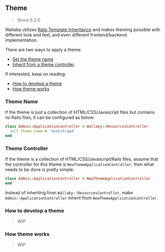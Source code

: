 ## Theme

> Since 5.2.0

Wallaby utilizes [Rails Template Inheritance](http://guides.rubyonrails.org/layouts_and_rendering.html#template-inheritance) and makes theming possible with different look and feel, and even different frontend/backend implementation.

There are two ways to apply a theme:

- [Set the theme name](#theme-name)
- [Inherit from a theme controller](#theme-controller)

If interested, keep on reading:

- [How to develop a theme](#how-to-develop-a-theme)
- [How theme works](#how-theme-works)

### Theme Name

If the theme is just a collection of HTML/CSS/Javascript files but contains no Rails files, it can be configured as below:

```ruby
class Admin::ApplicationController < Wallaby::ResourcesController
  self.theme_name = 'bootstrap4'
end
```

### Theme Controller

If the theme is a collection of HTML/CSS/Javascript/Rails files, assume that the controller for this theme is `NewThemeApplicationController`, then what needs to be done is pretty simple:

```ruby
class Admin::ApplicationController < NewThemeApplicationController
end
```

Instead of inheriting from `Wallaby::ResourcesController`, make `Admin::ApplicationController` inherit from `NewThemeApplicationController`.

### How to develop a theme

> WIP

### How theme works

> WIP
